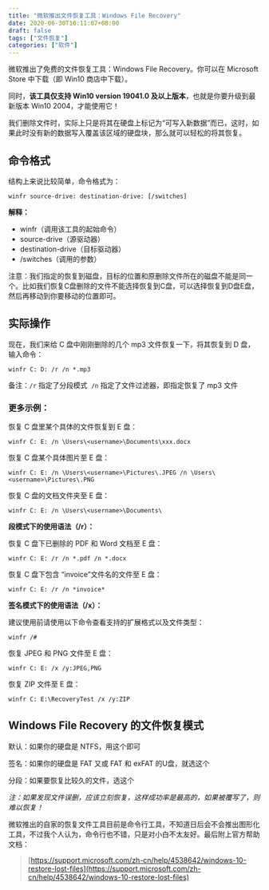 ```yaml
---
title: "微软推出文件恢复工具：Windows File Recovery"
date: 2020-06-30T10:11:07+08:00
draft: false
tags: ["文件恢复"]
categories: ["软件"]
---
```


微软推出了免费的文件恢复工具：Windows File Recovery。你可以在 Microsoft Store 中下载（即 Win10 商店中下载）。

同时，**该工具仅支持 Win10 version 19041.0 及以上版本**，也就是你要升级到最新版本 Win10 2004，才能使用它！

我们删除文件时，实际上只是将其在硬盘上标记为“可写入新数据”而已，这时，如果此时没有新的数据写入覆盖该区域的硬盘块，那么就可以轻松的将其恢复。

## 命令格式

结构上来说比较简单，命令格式为：

```
winfr source-drive: destination-drive: [/switches] 
```

**解释：**

- winfr（调用该工具的起始命令）
- source-drive（源驱动器）
- destination-drive（目标驱动器）
- /switches（调用的参数）

注意：我们指定的恢复到磁盘，目标的位置和原删除文件所在的磁盘不能是同一个。比如我们恢复C盘删除的文件不能选择恢复到C盘，可以选择恢复到D盘E盘，然后再移动到你要移动的位置即可。


## 实际操作

现在，我们来给 C 盘中刚刚删除的几个 mp3 文件恢复一下，将其恢复到 D 盘，输入命令：

```
winfr C: D: /r /n *.mp3
```

备注：`/r` 指定了分段模式  `/n` 指定了文件过滤器，即指定恢复了 mp3 文件

### 更多示例：

恢复 C 盘里某个具体的文件恢复到 E 盘：

```
winfr C: E: /n \Users\<username>\Documents\xxx.docx
```

恢复 C 盘某个具体图片至 E 盘：

```
winfr C: E: /n \Users\<username>\Pictures\.JPEG /n \Users\<username>\Pictures\.PNG
```

恢复 C 盘的文档文件夹至 E 盘：

```
winfr C: E: /n \Users\<username>\Documents\
```

**段模式下的使用语法（/r）：**

恢复 C 盘下已删除的 PDF 和 Word 文档至 E 盘：

```
winfr C: E: /r /n *.pdf /n *.docx
```

恢复 C 盘下包含 “invoice”文件名的文件至 E 盘：

```
winfr C: E: /r /n *invoice*
```

**签名模式下的使用语法（/x）：**

建议使用前请使用以下命令查看支持的扩展格式以及文件类型：

```
winfr /#
```

恢复 JPEG 和 PNG 文件至 E 盘：

```
winfr C: E: /x /y:JPEG,PNG
```

恢复 ZIP 文件至 E 盘：

```
winfr C: E:\RecoveryTest /x /y:ZIP
```

## Windows File Recovery 的文件恢复模式

默认：如果你的硬盘是 NTFS，用这个即可

签名：如果你的硬盘是 FAT 又或 FAT 和 exFAT 的U盘，就选这个

分段：如果要恢复比较久的文件，选这个

*注：如果发现文件误删，应该立刻恢复，这样成功率是最高的，如果被覆写了，则难以恢复！*

微软推出的自家的恢复文件工具目前是命令行工具，不知道日后会不会推出图形化工具，不过我个人认为，命令行也不错，只是对小白不太友好。最后附上官方帮助文档：

> [https://support.microsoft.com/zh-cn/help/4538642/windows-10-restore-lost-files](https://support.microsoft.com/zh-cn/help/4538642/windows-10-restore-lost-files)